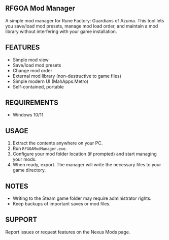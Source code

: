 RFGOA Mod Manager
-----------------

A simple mod manager for Rune Factory: Guardians of Azuma.
This tool lets you save/load mod presets, manage mod load order, and maintain a mod library without interfering with your game installation.

FEATURES
--------
- Simple mod view
- Save/load mod presets
- Change mod order
- External mod library (non-destructive to game files)
- Simple modern UI (MahApps.Metro)
- Self-contained, portable

REQUIREMENTS
------------
- Windows 10/11

USAGE
-----
1. Extract the contents anywhere on your PC.
2. Run `RFGOAModManager.exe`.
3. Configure your mod folder location (if prompted) and start managing your mods.
4. When ready, export. The manager will write the necessary files to your game directory.

NOTES
-----
- Writing to the Steam game folder may require administrator rights.
- Keep backups of important saves or mod files.

SUPPORT
-------
Report issues or request features on the Nexus Mods page.
